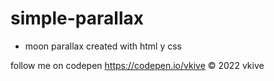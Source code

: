 # simple-parallax

* moon parallax created with html y css

follow me on codepen https://codepen.io/vkive © 2022 vkive
